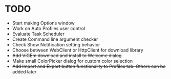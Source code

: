 # TODO

* Start making Options window
* Work on Auto Profiles user control
* Evaluate Task Scheduler
* Create Command line argument checker
* Check Show Notification setting behavior
* Choose between WebClient or HttpClient for download library
* ~~Add ViGEm download and install to Welcome dialog~~
* Make small ColorPicker dialog for custom color selection
* ~~Add Import and Export button functionality to Profiles tab. Others can be added later~~

